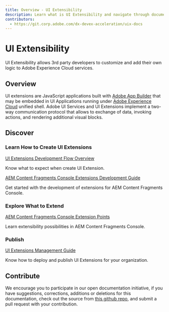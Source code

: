 ```yaml
---
title: Overview - UI Extensibility
description: Learn what is UI Extensibility and navigate through documentation 
contributors:
  - https://git.corp.adobe.com/dx-devex-acceleration/uix-docs
---
```


<Hero slots="heading, text"/> 

# UI Extensibility

UI Extensibility allows 3rd party developers to customize and add their own logic to Adobe Experience Cloud services.

## Overview

UI extensions are JavaScript applications built with [Adobe App Builder](https://developer.adobe.com/app-builder/docs/overview/) that may be embedded in UI Applications running under [Adobe Experience Cloud](https://experience.adobe.com/) unified shell. Adobe UI Services and UI Extensions implement a two-way communication protocol that allows to exchange of data, invoking actions, and rendering additional visual blocks.

## Discover 

<DiscoverBlock slots="heading, link, text"/>

### Learn How to Create UI Extensions

[UI Extensions Development Flow Overview](guides/development-flow/)
    
Know what to expect when create UI Extension.

<DiscoverBlock slots="link, text"/>

[AEM Content Fragments Console Extensions Development Guide](services/aem-cf-console-admin/guides/)
    
Get started with the development of extensions for AEM Content Fragments Console.

<DiscoverBlock slots="heading, link, text"/> 

### Explore What to Extend

[AEM Content Fragments Console Extension Points](services/aem-cf-console-admin/api/) 
     
Learn extensibility possibilities in AEM Content Fragments Console.

<DiscoverBlock slots="heading, link, text"/> 

### Publish

[UI Extensions Management Guide](guides/publication/) 

Know how to deploy and publish UI Extensions for your organization.

## Contribute 

We encourage you to participate in our open documentation initiative, if you have suggestions, corrections, additions 
or deletions for this documentation, check out the source from [this github repo](https://git.corp.adobe.com/dx-devex-acceleration/uix-docs), and submit a pull 
request with your contribution.

